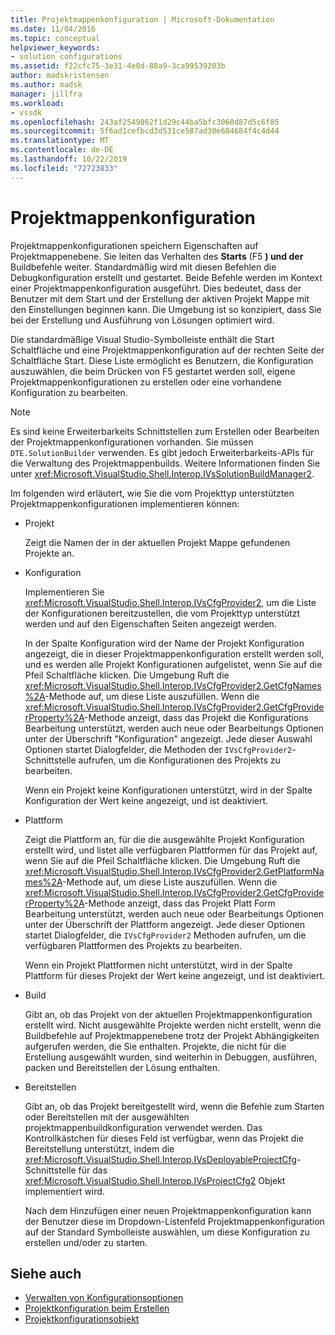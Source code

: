 ```yaml
---
title: Projektmappenkonfiguration | Microsoft-Dokumentation
ms.date: 11/04/2016
ms.topic: conceptual
helpviewer_keywords:
- solution configurations
ms.assetid: f22cfc75-3e31-4e0d-88a9-3ca99539203b
author: madskristensen
ms.author: madsk
manager: jillfra
ms.workload:
- vssdk
ms.openlocfilehash: 243af2549862f1d29c44ba5bfc3060d87d5c6f85
ms.sourcegitcommit: 5f6ad1cefbcd3d531ce587ad30e684684f4c4d44
ms.translationtype: MT
ms.contentlocale: de-DE
ms.lasthandoff: 10/22/2019
ms.locfileid: "72723833"
---
```

# <a name="solution-configuration"></a>Projektmappenkonfiguration
Projektmappenkonfigurationen speichern Eigenschaften auf Projektmappenebene. Sie leiten das Verhalten des **Starts** (F5 **) und der** Buildbefehle weiter. Standardmäßig wird mit diesen Befehlen die Debugkonfiguration erstellt und gestartet. Beide Befehle werden im Kontext einer Projektmappenkonfiguration ausgeführt. Dies bedeutet, dass der Benutzer mit dem Start und der Erstellung der aktiven Projekt Mappe mit den Einstellungen beginnen kann. Die Umgebung ist so konzipiert, dass Sie bei der Erstellung und Ausführung von Lösungen optimiert wird.

 Die standardmäßige Visual Studio-Symbolleiste enthält die Start Schaltfläche und eine Projektmappenkonfiguration auf der rechten Seite der Schaltfläche Start. Diese Liste ermöglicht es Benutzern, die Konfiguration auszuwählen, die beim Drücken von F5 gestartet werden soll, eigene Projektmappenkonfigurationen zu erstellen oder eine vorhandene Konfiguration zu bearbeiten.

> [!NOTE]
> Es sind keine Erweiterbarkeits Schnittstellen zum Erstellen oder Bearbeiten der Projektmappenkonfigurationen vorhanden. Sie müssen `DTE.SolutionBuilder` verwenden. Es gibt jedoch Erweiterbarkeits-APIs für die Verwaltung des Projektmappenbuilds. Weitere Informationen finden Sie unter <xref:Microsoft.VisualStudio.Shell.Interop.IVsSolutionBuildManager2>.

 Im folgenden wird erläutert, wie Sie die vom Projekttyp unterstützten Projektmappenkonfigurationen implementieren können:

- Projekt

   Zeigt die Namen der in der aktuellen Projekt Mappe gefundenen Projekte an.

- Konfiguration

   Implementieren Sie <xref:Microsoft.VisualStudio.Shell.Interop.IVsCfgProvider2>, um die Liste der Konfigurationen bereitzustellen, die vom Projekttyp unterstützt werden und auf den Eigenschaften Seiten angezeigt werden.

   In der Spalte Konfiguration wird der Name der Projekt Konfiguration angezeigt, die in dieser Projektmappenkonfiguration erstellt werden soll, und es werden alle Projekt Konfigurationen aufgelistet, wenn Sie auf die Pfeil Schaltfläche klicken. Die Umgebung Ruft die <xref:Microsoft.VisualStudio.Shell.Interop.IVsCfgProvider2.GetCfgNames%2A>-Methode auf, um diese Liste auszufüllen. Wenn die <xref:Microsoft.VisualStudio.Shell.Interop.IVsCfgProvider2.GetCfgProviderProperty%2A>-Methode anzeigt, dass das Projekt die Konfigurations Bearbeitung unterstützt, werden auch neue oder Bearbeitungs Optionen unter der Überschrift "Konfiguration" angezeigt. Jede dieser Auswahl Optionen startet Dialogfelder, die Methoden der `IVsCfgProvider2`-Schnittstelle aufrufen, um die Konfigurationen des Projekts zu bearbeiten.

   Wenn ein Projekt keine Konfigurationen unterstützt, wird in der Spalte Konfiguration der Wert keine angezeigt, und ist deaktiviert.

- Plattform

   Zeigt die Plattform an, für die die ausgewählte Projekt Konfiguration erstellt wird, und listet alle verfügbaren Plattformen für das Projekt auf, wenn Sie auf die Pfeil Schaltfläche klicken. Die Umgebung Ruft die <xref:Microsoft.VisualStudio.Shell.Interop.IVsCfgProvider2.GetPlatformNames%2A>-Methode auf, um diese Liste auszufüllen. Wenn die <xref:Microsoft.VisualStudio.Shell.Interop.IVsCfgProvider2.GetCfgProviderProperty%2A>-Methode anzeigt, dass das Projekt Platt Form Bearbeitung unterstützt, werden auch neue oder Bearbeitungs Optionen unter der Überschrift der Plattform angezeigt. Jede dieser Optionen startet Dialogfelder, die `IVsCfgProvider2` Methoden aufrufen, um die verfügbaren Plattformen des Projekts zu bearbeiten.

   Wenn ein Projekt Plattformen nicht unterstützt, wird in der Spalte Plattform für dieses Projekt der Wert keine angezeigt, und ist deaktiviert.

- Build

   Gibt an, ob das Projekt von der aktuellen Projektmappenkonfiguration erstellt wird. Nicht ausgewählte Projekte werden nicht erstellt, wenn die Buildbefehle auf Projektmappenebene trotz der Projekt Abhängigkeiten aufgerufen werden, die Sie enthalten. Projekte, die nicht für die Erstellung ausgewählt wurden, sind weiterhin in Debuggen, ausführen, packen und Bereitstellen der Lösung enthalten.

- Bereitstellen

   Gibt an, ob das Projekt bereitgestellt wird, wenn die Befehle zum Starten oder Bereitstellen mit der ausgewählten projektmappenbuildkonfiguration verwendet werden. Das Kontrollkästchen für dieses Feld ist verfügbar, wenn das Projekt die Bereitstellung unterstützt, indem die <xref:Microsoft.VisualStudio.Shell.Interop.IVsDeployableProjectCfg>-Schnittstelle für das <xref:Microsoft.VisualStudio.Shell.Interop.IVsProjectCfg2> Objekt implementiert wird.

  Nach dem Hinzufügen einer neuen Projektmappenkonfiguration kann der Benutzer diese im Dropdown-Listenfeld Projektmappenkonfiguration auf der Standard Symbolleiste auswählen, um diese Konfiguration zu erstellen und/oder zu starten.

## <a name="see-also"></a>Siehe auch
- [Verwalten von Konfigurationsoptionen](../../extensibility/internals/managing-configuration-options.md)
- [Projektkonfiguration beim Erstellen](../../extensibility/internals/project-configuration-for-building.md)
- [Projektkonfigurationsobjekt](../../extensibility/internals/project-configuration-object.md)